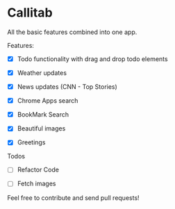 # Callitab

All the basic features combined into one app.

Features:    
- [x] Todo functionality with drag and drop todo elements
- [x] Weather updates
- [x] News updates (CNN - Top Stories)
- [x] Chrome Apps search
- [x] BookMark Search
- [x] Beautiful images
- [x] Greetings


Todos  
- [ ] Refactor Code
- [ ] Fetch images


Feel free to contribute and send pull requests!
